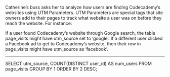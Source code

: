 Catherine’s boss asks her to analyze how users are finding Codecademy’s websites using UTM Parameters. UTM Parameters are special tags that site owners add to their pages to track what website a user was on before they reach the website. For instance:

If a user found Codecademy’s website through Google search, the table page_visits might have utm_source set to ‘google’.
If a different user clicked a Facebook ad to get to Codecademy’s website, then their row in page_visits might have utm_source as ‘facebook’.

---
SELECT utm_source,
 	COUNT(DISTINCT user_id) AS num_users
FROM page_visits
GROUP BY 1
ORDER BY 2 DESC;